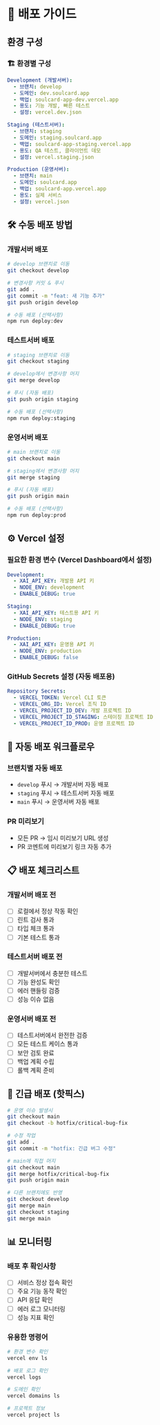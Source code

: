 # 🚀 배포 가이드

## 환경 구성

### 🏗️ 환경별 구성
```yaml
Development (개발서버):
  - 브랜치: develop
  - 도메인: dev.soulcard.app
  - 백업: soulcard-app-dev.vercel.app
  - 용도: 기능 개발, 빠른 테스트
  - 설정: vercel.dev.json

Staging (테스트서버):
  - 브랜치: staging  
  - 도메인: staging.soulcard.app
  - 백업: soulcard-app-staging.vercel.app
  - 용도: QA 테스트, 클라이언트 데모
  - 설정: vercel.staging.json

Production (운영서버):
  - 브랜치: main
  - 도메인: soulcard.app
  - 백업: soulcard-app.vercel.app
  - 용도: 실제 서비스
  - 설정: vercel.json
```

## 🛠️ 수동 배포 방법

### 개발서버 배포
```bash
# develop 브랜치로 이동
git checkout develop

# 변경사항 커밋 & 푸시
git add .
git commit -m "feat: 새 기능 추가"
git push origin develop

# 수동 배포 (선택사항)
npm run deploy:dev
```

### 테스트서버 배포
```bash
# staging 브랜치로 이동
git checkout staging

# develop에서 변경사항 머지
git merge develop

# 푸시 (자동 배포)
git push origin staging

# 수동 배포 (선택사항)
npm run deploy:staging
```

### 운영서버 배포
```bash
# main 브랜치로 이동
git checkout main

# staging에서 변경사항 머지
git merge staging

# 푸시 (자동 배포)
git push origin main

# 수동 배포 (선택사항)
npm run deploy:prod
```

## ⚙️ Vercel 설정

### 필요한 환경 변수 (Vercel Dashboard에서 설정)
```yaml
Development:
  - XAI_API_KEY: 개발용 API 키
  - NODE_ENV: development
  - ENABLE_DEBUG: true

Staging:
  - XAI_API_KEY: 테스트용 API 키  
  - NODE_ENV: staging
  - ENABLE_DEBUG: true

Production:
  - XAI_API_KEY: 운영용 API 키
  - NODE_ENV: production
  - ENABLE_DEBUG: false
```

### GitHub Secrets 설정 (자동 배포용)
```yaml
Repository Secrets:
  - VERCEL_TOKEN: Vercel CLI 토큰
  - VERCEL_ORG_ID: Vercel 조직 ID
  - VERCEL_PROJECT_ID_DEV: 개발 프로젝트 ID
  - VERCEL_PROJECT_ID_STAGING: 스테이징 프로젝트 ID
  - VERCEL_PROJECT_ID_PROD: 운영 프로젝트 ID
```

## 🔄 자동 배포 워크플로우

### 브랜치별 자동 배포
- `develop` 푸시 → 개발서버 자동 배포
- `staging` 푸시 → 테스트서버 자동 배포  
- `main` 푸시 → 운영서버 자동 배포

### PR 미리보기
- 모든 PR → 임시 미리보기 URL 생성
- PR 코멘트에 미리보기 링크 자동 추가

## 📋 배포 체크리스트

### 개발서버 배포 전
- [ ] 로컬에서 정상 작동 확인
- [ ] 린트 검사 통과
- [ ] 타입 체크 통과
- [ ] 기본 테스트 통과

### 테스트서버 배포 전
- [ ] 개발서버에서 충분한 테스트
- [ ] 기능 완성도 확인
- [ ] 에러 핸들링 검증
- [ ] 성능 이슈 없음

### 운영서버 배포 전
- [ ] 테스트서버에서 완전한 검증
- [ ] 모든 테스트 케이스 통과
- [ ] 보안 검토 완료
- [ ] 백업 계획 수립
- [ ] 롤백 계획 준비

## 🚨 긴급 배포 (핫픽스)

```bash
# 운영 이슈 발생시
git checkout main
git checkout -b hotfix/critical-bug-fix

# 수정 작업
git add .
git commit -m "hotfix: 긴급 버그 수정"

# main에 직접 머지
git checkout main
git merge hotfix/critical-bug-fix
git push origin main

# 다른 브랜치에도 반영
git checkout develop
git merge main
git checkout staging  
git merge main
```

## 📊 모니터링

### 배포 후 확인사항
- [ ] 서비스 정상 접속 확인
- [ ] 주요 기능 동작 확인
- [ ] API 응답 확인
- [ ] 에러 로그 모니터링
- [ ] 성능 지표 확인

### 유용한 명령어
```bash
# 환경 변수 확인
vercel env ls

# 배포 로그 확인
vercel logs

# 도메인 확인
vercel domains ls

# 프로젝트 정보
vercel project ls
```